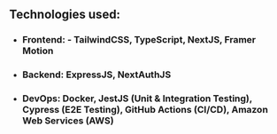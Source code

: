  ## Technologies used:
 - ### Frontend: - TailwindCSS, TypeScript, NextJS, Framer Motion 
 - ### Backend: ExpressJS, NextAuthJS
 - ### DevOps: Docker, JestJS (Unit & Integration Testing), Cypress (E2E Testing), GitHub Actions (CI/CD), Amazon Web Services (AWS)
